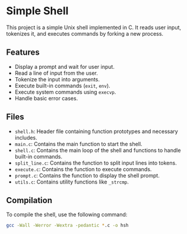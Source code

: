 # Simple Shell

This project is a simple Unix shell implemented in C. It reads user input, tokenizes it, and executes commands by forking a new process.

## Features

- Display a prompt and wait for user input.
- Read a line of input from the user.
- Tokenize the input into arguments.
- Execute built-in commands (`exit`, `env`).
- Execute system commands using `execvp`.
- Handle basic error cases.

## Files

- `shell.h`: Header file containing function prototypes and necessary includes.
- `main.c`: Contains the main function to start the shell.
- `shell.c`: Contains the main loop of the shell and functions to handle built-in commands.
- `split_line.c`: Contains the function to split input lines into tokens.
- `execute.c`: Contains the function to execute commands.
- `prompt.c`: Contains the function to display the shell prompt.
- `utils.c`: Contains utility functions like `_strcmp`.

## Compilation

To compile the shell, use the following command:

```sh
gcc -Wall -Werror -Wextra -pedantic *.c -o hsh

